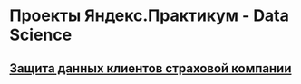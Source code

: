 # Проекты Яндекс.Практикум - Data Science

## [Защита данных клиентов страховой компании](https://github.com/Chap88/Practicum/tree/main/Защита%20данных%20клиентов%20страховой%20компании)
